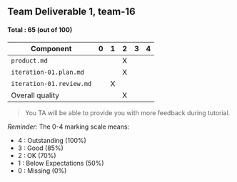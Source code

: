 ## Team Deliverable 1, team-16

#### Total : 65 (out of 100)

| Component   | 0    |  1   |  2   |  3   |  4   |
| ----------- | ---- | ---- | ---- | ---- | ---- |
| `product.md`             |   |   | X |   |   |
| `iteration-01.plan.md`   |   |   | X |   |   |
| `iteration-01.review.md` |   | X |   |   |   |
| Overall quality          |   |   | X |   |   |


 > You TA will be able to provide you with more feedback during tutorial.

_Reminder:_ The 0-4 marking scale means:

 * 4 : Outstanding (100%)
 * 3 : Good (85%)
 * 2 : OK (70%)
 * 1 : Below Expectations (50%)
 * 0 : Missing (0%)

